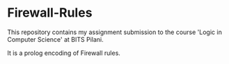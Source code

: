 # Firewall-Rules

This repository contains my assignment submission to the course 'Logic in Computer Science' at BITS Pilani.

It is a prolog encoding of Firewall rules.
